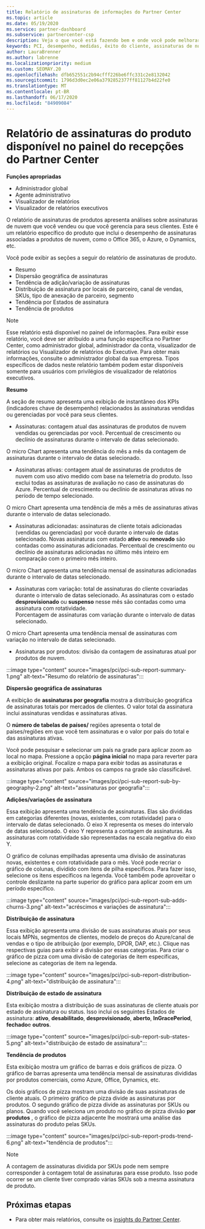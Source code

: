 ```yaml
---
title: Relatório de assinaturas de informações do Partner Center
ms.topic: article
ms.date: 05/19/2020
ms.service: partner-dashboard
ms.subservice: partnercenter-csp
description: Veja o que você está fazendo bem e onde você pode melhorar em relação às assinaturas de nuvem que você vende ou gerencia para seus clientes.
keywords: PCI, desempenho, medidas, êxito do cliente, assinaturas de nuvem, análise, relatório
author: LauraBrenner
ms.author: labrenne
ms.localizationpriority: medium
ms.custom: SEOMAY.20
ms.openlocfilehash: dfb652551c2b94cfff226be6ffc331c2e8132042
ms.sourcegitcommit: 1796d3d0ec2e06a3792852377ff81127b4d22fe0
ms.translationtype: MT
ms.contentlocale: pt-BR
ms.lasthandoff: 06/17/2020
ms.locfileid: "84909084"
---
```

# <a name="product-subscriptions-report-available-from-the-partner-center-insights-dashboard"></a>Relatório de assinaturas do produto disponível no painel do recepções do Partner Center

**Funções apropriadas**
- Administrador global
- Agente administrativo
- Visualizador de relatórios
- Visualizador de relatórios executivos

O relatório de assinaturas de produtos apresenta análises sobre assinaturas de nuvem que você vendeu ou que você gerencia para seus clientes. Este é um relatório específico do produto que inclui o desempenho de assinaturas associadas a produtos de nuvem, como o Office 365, o Azure, o Dynamics, etc.

Você pode exibir as seções a seguir do relatório de assinaturas de produto.

- Resumo
- Dispersão geográfica de assinaturas
- Tendência de adição/variação de assinaturas
- Distribuição de assinatura por locais de parceiro, canal de vendas, SKUs, tipo de anexação de parceiro, segmento
- Tendência por Estados de assinatura
- Tendência de produtos

 > [!NOTE]
 > Esse relatório está disponível no painel de informações. Para exibir esse relatório, você deve ser atribuído a uma função específica no Partner Center, como administrador global, administrador da conta, visualizador de relatórios ou Visualizador de relatórios do Executive. Para obter mais informações, consulte o administrador global da sua empresa. Tipos específicos de dados neste relatório também podem estar disponíveis somente para usuários com privilégios de visualizador de relatórios executivos.

**Resumo**

A seção de resumo apresenta uma exibição de instantâneo dos KPIs (indicadores chave de desempenho) relacionados às assinaturas vendidas ou gerenciadas por você para seus clientes.  

- Assinaturas: contagem atual das assinaturas de produtos de nuvem vendidas ou gerenciadas por você.
Percentual de crescimento ou declínio de assinaturas durante o intervalo de datas selecionado.

O micro Chart apresenta uma tendência do mês a mês da contagem de assinaturas durante o intervalo de datas selecionado.

- Assinaturas ativas: contagem atual de assinaturas de produtos de nuvem com uso ativo medido com base na telemetria do produto. Isso exclui todas as assinaturas de avaliação no caso de assinaturas do Azure.
Percentual de crescimento ou declínio de assinaturas ativas no período de tempo selecionado.

O micro Chart apresenta uma tendência de mês a mês de assinaturas ativas durante o intervalo de datas selecionado.

- Assinaturas adicionadas: assinaturas de cliente totais adicionadas (vendidas ou gerenciadas) por você durante o intervalo de datas selecionado. Novas assinaturas com estado **ativo** ou **renovado** são contadas como assinaturas adicionadas.
Percentual de crescimento ou declínio de assinaturas adicionadas no último mês inteiro em comparação com o primeiro mês inteiro.

O micro Chart apresenta uma tendência mensal de assinaturas adicionadas durante o intervalo de datas selecionado.

- Assinaturas com variação: total de assinaturas do cliente covariadas durante o intervalo de datas selecionado. As assinaturas com o estado **desprovisionado** ou **suspenso** nesse mês são contadas como uma assinatura com rotatividade.  
Porcentagem de assinaturas com variação durante o intervalo de datas selecionado.

O micro Chart apresenta uma tendência mensal de assinaturas com variação no intervalo de datas selecionado.

- Assinaturas por produtos: divisão da contagem de assinaturas atual por produtos de nuvem.

:::image type="content" source="images/pci/pci-sub-report-summary-1.png" alt-text="Resumo do relatório de assinaturas":::

**Dispersão geográfica de assinaturas**

A exibição de **assinaturas por geografia** mostra a distribuição geográfica de assinaturas totais por mercados de clientes. O valor total da assinatura inclui assinaturas vendidas e assinaturas ativas.

O **número de tabelas de países/** regiões apresenta o total de países/regiões em que você tem assinaturas e o valor por país do total e das assinaturas ativas.

Você pode pesquisar e selecionar um país na grade para aplicar zoom ao local no mapa. Pressione a opção **página inicial** no mapa para reverter para a exibição original. Focalize o mapa para exibir todas as assinaturas e assinaturas ativas por país. Ambos os campos na grade são classificável.

:::image type="content" source="images/pci/pci-sub-report-sub-by-geography-2.png" alt-text="assinaturas por geografia":::

**Adições/variações de assinatura**

Essa exibição apresenta uma tendência de assinaturas. Elas são divididas em categorias diferentes (novas, existentes, com rotatividade) para o intervalo de datas selecionado. O eixo X representa os meses do intervalo de datas selecionado. O eixo Y representa a contagem de assinaturas. As assinaturas com rotatividade são representadas na escala negativa do eixo Y. 

O gráfico de colunas empilhadas apresenta uma divisão de assinaturas novas, existentes e com rotatividade para o mês. Você pode recriar o gráfico de colunas, dividido com itens de pilha específicos. Para fazer isso, selecione os itens específicos na legenda. Você também pode aproveitar o controle deslizante na parte superior do gráfico para aplicar zoom em um período específico.

:::image type="content" source="images/pci/pci-sub-report-sub-adds-churns-3.png" alt-text="acréscimos e variações de assinatura":::

**Distribuição de assinatura**

Essa exibição apresenta uma divisão de suas assinaturas atuais por seus locais MPNs, segmentos de clientes, modelo de preços do Azure/canal de vendas e o tipo de atribuição (por exemplo, DPOR, DAP, etc.). Clique nas respectivas guias para exibir a divisão por essas categorias. Para criar o gráfico de pizza com uma divisão de categorias de item específicas, selecione as categorias de item na legenda.

:::image type="content" source="images/pci/pci-sub-report-distribution-4.png" alt-text="distribuição de assinatura":::

**Distribuição de estado de assinatura**

Esta exibição mostra a distribuição de suas assinaturas de cliente atuais por estado de assinatura ou status. Isso inclui os seguintes Estados de assinatura: **ativo**, **desabilitado**, **desprovisionado**, **aberto**, **InGracePeriod**, **fechado**e **outros**.

:::image type="content" source="images/pci/pci-sub-report-sub-states-5.png" alt-text="distribuição de estado de assinatura":::

**Tendência de produtos**

Esta exibição mostra um gráfico de barras e dois gráficos de pizza. O gráfico de barras apresenta uma tendência mensal de assinaturas divididas por produtos comerciais, como Azure, Office, Dynamics, etc.

Os dois gráficos de pizza mostram uma divisão de suas assinaturas de cliente atuais. O primeiro gráfico de pizza divide as assinaturas por produtos. O segundo gráfico de pizza divide as assinaturas por SKUs ou planos. Quando você seleciona um produto no gráfico de pizza divisão **por produtos** , o gráfico de pizza adjacente lhe mostrará uma análise das assinaturas do produto pelas SKUs.

:::image type="content" source="images/pci/pci-sub-report-prods-trend-6.png" alt-text="tendência de produtos":::

> [!NOTE]
 > A contagem de assinaturas dividida por SKUs pode nem sempre corresponder à contagem total de assinaturas para esse produto. Isso pode ocorrer se um cliente tiver comprado várias SKUs sob a mesma assinatura de produto.

## <a name="next-steps"></a>Próximas etapas

- Para obter mais relatórios, consulte os [insights do Partner Center](partner-center-insights.md).
